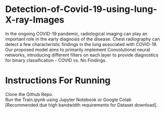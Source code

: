 # Detection-of-Covid-19-using-lung-X-ray-Images
In the ongoing COVID-19 pandemic, radiological imaging can play an important role in the early diagnosis of the disease. Chest radiography can detect a few characteristic findings in the lung associated with COVID-19. Our proposed model aims to primarily implement Convolutional neural networks, introducing different filters on each layer to provide diagnostics for binary classification - COVID vs. No Findings.

# Instructions For Running
Clone the Github Repo.<br>
Run the Train.ipynb using Jupyter Notebook or Google Colab [Recommended due high bandwidth requirements for Dataset download].
